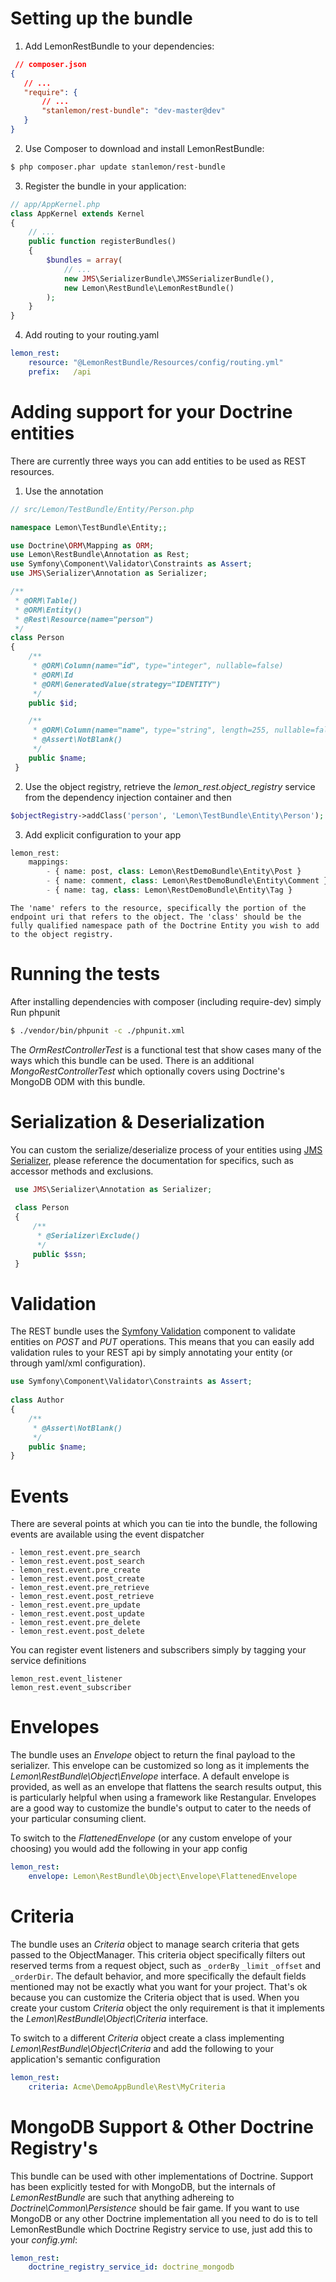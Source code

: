 Setting up the bundle
=====================

  1. Add LemonRestBundle to your dependencies:

  ```json
   // composer.json
  {
     // ...
     "require": {
         // ...
         "stanlemon/rest-bundle": "dev-master@dev"
     }
  }
  ```
  2. Use Composer to download and install LemonRestBundle:

  ```bash
  $ php composer.phar update stanlemon/rest-bundle
  ```

  3. Register the bundle in your application:
  
  ```php
  // app/AppKernel.php
  class AppKernel extends Kernel
  {
      // ...
      public function registerBundles()
      {
          $bundles = array(
              // ...
              new JMS\SerializerBundle\JMSSerializerBundle(),
              new Lemon\RestBundle\LemonRestBundle()
          );
      }
  }
  ```
  
  4. Add routing to your routing.yaml
  
  ```yaml 
  lemon_rest:
      resource: "@LemonRestBundle/Resources/config/routing.yml"
      prefix:   /api
  ```

Adding support for your Doctrine entities
=====================

There are currently three ways you can add entities to be used as REST resources.
  
  1. Use the annotation
  
  ```php
  // src/Lemon/TestBundle/Entity/Person.php
  
  namespace Lemon\TestBundle\Entity;;
  
  use Doctrine\ORM\Mapping as ORM;
  use Lemon\RestBundle\Annotation as Rest;
  use Symfony\Component\Validator\Constraints as Assert;
  use JMS\Serializer\Annotation as Serializer;
  
  /**
   * @ORM\Table()
   * @ORM\Entity()
   * @Rest\Resource(name="person")
   */
  class Person
  {
      /**
       * @ORM\Column(name="id", type="integer", nullable=false)
       * @ORM\Id
       * @ORM\GeneratedValue(strategy="IDENTITY")
       */
      public $id;
  
      /**
       * @ORM\Column(name="name", type="string", length=255, nullable=false)
       * @Assert\NotBlank()
       */
      public $name;
   }
   ```
          
  2. Use the object registry, retrieve the _lemon_rest.object_registry_ service from the dependency injection container and then
  
  ```php  
  $objectRegistry->addClass('person', 'Lemon\TestBundle\Entity\Person');
  ```
  
  3. Add explicit configuration to your app
  
  ```php   
  lemon_rest:
      mappings:
          - { name: post, class: Lemon\RestDemoBundle\Entity\Post }
          - { name: comment, class: Lemon\RestDemoBundle\Entity\Comment }
          - { name: tag, class: Lemon\RestDemoBundle\Entity\Tag }
  ```

    The 'name' refers to the resource, specifically the portion of the endpoint uri that refers to the object. The 'class' should be the fully qualified namespace path of the Doctrine Entity you wish to add to the object registry.

Running the tests
=====================
After installing dependencies with composer (including require-dev) simply Run phpunit

```bash
$ ./vendor/bin/phpunit -c ./phpunit.xml
```

The _OrmRestControllerTest_ is a functional test that show cases many of the ways which this bundle can be used. There is an additional _MongoRestControllerTest_ which optionally covers using Doctrine's MongoDB ODM with this bundle.
        
Serialization & Deserialization
=====================

You can custom the serialize/deserialize process of your entities using [JMS Serializer](http://jmsyst.com/libs/serializer), please reference the documentation for specifics, such as accessor methods and exclusions.

```php
 use JMS\Serializer\Annotation as Serializer;
 
 class Person
 {
     /**
      * @Serializer\Exclude()
      */
     public $ssn;
 }
 ```

Validation
=====================

The REST bundle uses the [Symfony Validation](http://symfony.com/doc/current/book/validation.html) component to validate entities on _POST_ and _PUT_ operations.  This means that you can easily add validation rules to your REST api by simply annotating your entity (or through yaml/xml configuration).

```php
use Symfony\Component\Validator\Constraints as Assert;
 
class Author
{
    /**
     * @Assert\NotBlank()
     */
    public $name;
}
```

Events
=====================

There are several points at which you can tie into the bundle, the following events are available using the event dispatcher

    - lemon_rest.event.pre_search
    - lemon_rest.event.post_search
    - lemon_rest.event.pre_create
    - lemon_rest.event.post_create
    - lemon_rest.event.pre_retrieve
    - lemon_rest.event.post_retrieve
    - lemon_rest.event.pre_update
    - lemon_rest.event.post_update
    - lemon_rest.event.pre_delete
    - lemon_rest.event.post_delete

You can register event listeners and subscribers simply by tagging your service definitions

    lemon_rest.event_listener
    lemon_rest.event_subscriber

Envelopes
=====================

The bundle uses an _Envelope_ object to return the final payload to the serializer. This envelope can be customized so long as it implements the _Lemon\RestBundle\Object\Envelope_ interface.  A default envelope is provided, as well as an envelope that flattens the search results output, this is particularly helpful when using a framework like Restangular. Envelopes are a good way to customize the bundle's output to cater to the needs of your particular consuming client.

To switch to the _FlattenedEnvelope_ (or any custom envelope of your choosing) you would add the following in your app config

```yaml
lemon_rest:
    envelope: Lemon\RestBundle\Object\Envelope\FlattenedEnvelope
```

Criteria
=====================

The bundle uses an _Criteria_ object to manage search criteria that gets passed to the ObjectManager. This criteria object specifically filters out reserved terms from a request object, such as `_orderBy` `_limit` `_offset` and `_orderDir`.  The default behavior, and more specifically the default fields mentioned may not be exactly what you want for your project. That's ok because you can customize the Criteria object that is used. When you create your custom _Criteria_ object the only requirement is that it implements the _Lemon\RestBundle\Object\Criteria_ interface. 

To switch to a different _Criteria_ object create a class implementing _Lemon\RestBundle\Object\Criteria_ and add the following to your application's semantic configuration

```yaml
lemon_rest:
    criteria: Acme\DemoAppBundle\Rest\MyCriteria
```

MongoDB Support & Other Doctrine Registry's
============================================

This bundle can be used with other implementations of Doctrine.  Support has been explicitly tested for with MongoDB, but the internals of _LemonRestBundle_ are such that anything adhereing to _Doctrine\Common\Persistence_ should be fair game.  If you want to use MongoDB or any other Doctrine implementation all you need to do is to tell LemonRestBundle which Doctrine Registry service to use, just add this to your _config.yml_:

```yaml
lemon_rest:
    doctrine_registry_service_id: doctrine_mongodb
```
